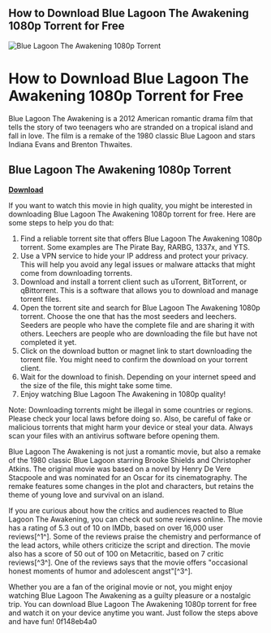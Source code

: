 ## How to Download Blue Lagoon The Awakening 1080p Torrent for Free

 
![Blue Lagoon The Awakening 1080p Torrent](https://bandlabimages.azureedge.net/v1.0/songs/default/360x360)

 
# How to Download Blue Lagoon The Awakening 1080p Torrent for Free
 
Blue Lagoon The Awakening is a 2012 American romantic drama film that tells the story of two teenagers who are stranded on a tropical island and fall in love. The film is a remake of the 1980 classic Blue Lagoon and stars Indiana Evans and Brenton Thwaites.
 
## Blue Lagoon The Awakening 1080p Torrent


[**Download**](https://www.google.com/url?q=https%3A%2F%2Fbltlly.com%2F2tKDl2&sa=D&sntz=1&usg=AOvVaw1lsGIpOqOc5B94ELxhRc66)

 
If you want to watch this movie in high quality, you might be interested in downloading Blue Lagoon The Awakening 1080p torrent for free. Here are some steps to help you do that:
 
1. Find a reliable torrent site that offers Blue Lagoon The Awakening 1080p torrent. Some examples are The Pirate Bay, RARBG, 1337x, and YTS.
2. Use a VPN service to hide your IP address and protect your privacy. This will help you avoid any legal issues or malware attacks that might come from downloading torrents.
3. Download and install a torrent client such as uTorrent, BitTorrent, or qBittorrent. This is a software that allows you to download and manage torrent files.
4. Open the torrent site and search for Blue Lagoon The Awakening 1080p torrent. Choose the one that has the most seeders and leechers. Seeders are people who have the complete file and are sharing it with others. Leechers are people who are downloading the file but have not completed it yet.
5. Click on the download button or magnet link to start downloading the torrent file. You might need to confirm the download on your torrent client.
6. Wait for the download to finish. Depending on your internet speed and the size of the file, this might take some time.
7. Enjoy watching Blue Lagoon The Awakening in 1080p quality!

Note: Downloading torrents might be illegal in some countries or regions. Please check your local laws before doing so. Also, be careful of fake or malicious torrents that might harm your device or steal your data. Always scan your files with an antivirus software before opening them.
  
Blue Lagoon The Awakening is not just a romantic movie, but also a remake of the 1980 classic Blue Lagoon starring Brooke Shields and Christopher Atkins. The original movie was based on a novel by Henry De Vere Stacpoole and was nominated for an Oscar for its cinematography. The remake features some changes in the plot and characters, but retains the theme of young love and survival on an island.
 
If you are curious about how the critics and audiences reacted to Blue Lagoon The Awakening, you can check out some reviews online. The movie has a rating of 5.3 out of 10 on IMDb, based on over 16,000 user reviews[^1^]. Some of the reviews praise the chemistry and performance of the lead actors, while others criticize the script and direction. The movie also has a score of 50 out of 100 on Metacritic, based on 7 critic reviews[^3^]. One of the reviews says that the movie offers \"occasional honest moments of humor and adolescent angst\"[^3^].
 
Whether you are a fan of the original movie or not, you might enjoy watching Blue Lagoon The Awakening as a guilty pleasure or a nostalgic trip. You can download Blue Lagoon The Awakening 1080p torrent for free and watch it on your device anytime you want. Just follow the steps above and have fun!
 0f148eb4a0
